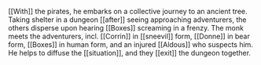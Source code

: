 [[With]] the pirates, he embarks on a collective journey to an ancient tree. Taking shelter in a dungeon [[after]] seeing approaching adventurers, the others disperse upon hearing [[Boxes]] screaming in a frenzy. The monk meets the adventurers, incl. [[Corrin]] in [[sneevil]] form, [[Donne]] in bear form, [[Boxes]] in human form, and an injured [[Aldous]] who suspects him. He helps to diffuse the [[situation]], and they [[exit]] the dungeon together.